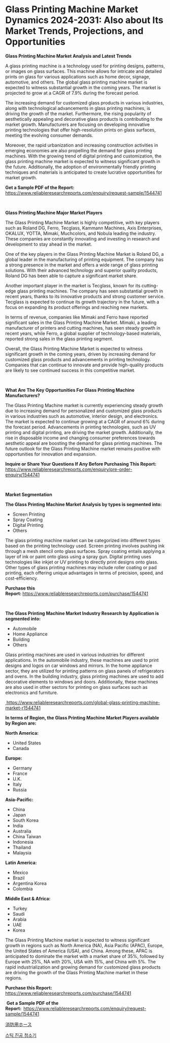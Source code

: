 <p><h1>Glass Printing Machine Market Dynamics 2024-2031: Also about Its Market Trends, Projections, and Opportunities</h1></p><p><strong>Glass Printing Machine Market Analysis and Latest Trends</strong></p>
<p><p>A glass printing machine is a technology used for printing designs, patterns, or images on glass surfaces. This machine allows for intricate and detailed prints on glass for various applications such as home decor, signage, automotive, and others. The global glass printing machine market is expected to witness substantial growth in the coming years. The market is projected to grow at a CAGR of 7.9% during the forecast period.</p><p>The increasing demand for customized glass products in various industries, along with technological advancements in glass printing machines, is driving the growth of the market. Furthermore, the rising popularity of aesthetically appealing and decorative glass products is contributing to the market growth. Manufacturers are focusing on developing innovative printing technologies that offer high-resolution prints on glass surfaces, meeting the evolving consumer demands.</p><p>Moreover, the rapid urbanization and increasing construction activities in emerging economies are also propelling the demand for glass printing machines. With the growing trend of digital printing and customization, the glass printing machine market is expected to witness significant growth in the future. Additionally, the adoption of environmentally friendly printing techniques and materials is anticipated to create lucrative opportunities for market growth.</p></p>
<p><strong>Get a Sample PDF of the Report:&nbsp;</strong> <a href="https://www.reliableresearchreports.com/enquiry/request-sample/1544741">https://www.reliableresearchreports.com/enquiry/request-sample/1544741</a></p>
<p>&nbsp;</p>
<p><strong>Glass Printing Machine Major Market Players</strong></p>
<p><p>The Glass Printing Machine Market is highly competitive, with key players such as Roland DG, Ferro, Tecglass, Kammann Machines, Axis Enterprises, OKALUX, YOTTA, Mimaki, Muchcolors, and Nobula leading the industry. These companies are constantly innovating and investing in research and development to stay ahead in the market.</p><p>One of the key players in the Glass Printing Machine Market is Roland DG, a global leader in the manufacturing of printing equipment. The company has a strong presence in the market and offers a wide range of glass printing solutions. With their advanced technology and superior quality products, Roland DG has been able to capture a significant market share.</p><p>Another important player in the market is Tecglass, known for its cutting-edge glass printing machines. The company has seen substantial growth in recent years, thanks to its innovative products and strong customer service. Tecglass is expected to continue its growth trajectory in the future, with a focus on expanding its product offerings and reaching new markets.</p><p>In terms of revenue, companies like Mimaki and Ferro have reported significant sales in the Glass Printing Machine Market. Mimaki, a leading manufacturer of printers and cutting machines, has seen steady growth in recent years, while Ferro, a global supplier of technology-based materials, reported strong sales in the glass printing segment.</p><p>Overall, the Glass Printing Machine Market is expected to witness significant growth in the coming years, driven by increasing demand for customized glass products and advancements in printing technology. Companies that can continue to innovate and provide high-quality products are likely to see continued success in this competitive market.</p></p>
<p>&nbsp;</p>
<p><strong>What Are The Key Opportunities For Glass Printing Machine Manufacturers?</strong></p>
<p><p>The Glass Printing Machine market is currently experiencing steady growth due to increasing demand for personalized and customized glass products in various industries such as automotive, interior design, and electronics. The market is expected to continue growing at a CAGR of around 6% during the forecast period. Advancements in printing technologies, such as UV printing and digital printing, are driving the market growth. Additionally, the rise in disposable income and changing consumer preferences towards aesthetic appeal are boosting the demand for glass printing machines. The future outlook for the Glass Printing Machine market remains positive with opportunities for innovation and expansion.</p></p>
<p><strong>Inquire or Share Your Questions If Any Before Purchasing This Report:</strong> <a href="https://www.reliableresearchreports.com/enquiry/pre-order-enquiry/1544741">https://www.reliableresearchreports.com/enquiry/pre-order-enquiry/1544741</a></p>
<p>&nbsp;</p>
<p><strong>Market Segmentation</strong></p>
<p><strong>The Glass Printing Machine Market Analysis by types is segmented into:</strong></p>
<p><ul><li>Screen Printing</li><li>Spray Coating</li><li>Digital Printing</li><li>Others</li></ul></p>
<p><p>The glass printing machine market can be categorized into different types based on the printing technology used. Screen printing involves pushing ink through a mesh stencil onto glass surfaces. Spray coating entails applying a layer of ink or paint onto glass using a spray gun. Digital printing uses technologies like inkjet or UV printing to directly print designs onto glass. Other types of glass printing machines may include roller coating or pad printing, each offering unique advantages in terms of precision, speed, and cost-efficiency.</p></p>
<p><strong>Purchase this Report:&nbsp;</strong><a href="https://www.reliableresearchreports.com/purchase/1544741">https://www.reliableresearchreports.com/purchase/1544741</a></p>
<p>&nbsp;</p>
<p><strong>The Glass Printing Machine Market Industry Research by Application is segmented into:</strong></p>
<p><ul><li>Automobile</li><li>Home Appliance</li><li>Building</li><li>Others</li></ul></p>
<p><p>Glass printing machines are used in various industries for different applications. In the automobile industry, these machines are used to print designs and logos on car windows and mirrors. In the home appliance sector, they are utilized for printing patterns on glass panels of refrigerators and ovens. In the building industry, glass printing machines are used to add decorative elements to windows and doors. Additionally, these machines are also used in other sectors for printing on glass surfaces such as electronics and furniture.</p></p>
<p><a href="https://www.reliableresearchreports.com/global-glass-printing-machine-market-r1544741">&nbsp;https://www.reliableresearchreports.com/global-glass-printing-machine-market-r1544741</a></p>
<p><strong>In terms of Region, the Glass Printing Machine Market Players available by Region are:</strong></p>
<p>
    <p> <strong> North America: </strong>
        <ul>
            <li>United States</li>
            <li>Canada</li>
        </ul>
        </p> 
    <p> <strong> Europe: </strong>
        <ul>
            <li>Germany</li>
            <li>France</li>
            <li>U.K.</li>
            <li>Italy</li>
            <li>Russia</li>
        </ul>
        </p> 
    <p> <strong> Asia-Pacific: </strong>
        <ul>
            <li>China</li>
            <li>Japan</li>
            <li>South Korea</li>
            <li>India</li>
            <li>Australia</li>
            <li>China Taiwan</li>
            <li>Indonesia</li>
            <li>Thailand</li>
            <li>Malaysia</li>
        </ul>
        </p> 
    <p> <strong> Latin America: </strong>
        <ul>
            <li>Mexico</li>
            <li>Brazil</li>
            <li>Argentina Korea</li>
            <li>Colombia</li>
        </ul>
        </p> 
    <p> <strong> Middle East & Africa: </strong>
        <ul>
            <li>Turkey</li>
            <li>Saudi</li>
            <li>Arabia</li>
            <li>UAE</li>
            <li>Korea</li>
        </ul>
    </p>
    </p>
<p><p>The Glass Printing Machine market is expected to witness significant growth in regions such as North America (NA), Asia Pacific (APAC), Europe, the United States of America (USA), and China. Among these, APAC is anticipated to dominate the market with a market share of 35%, followed by Europe with 25%, NA with 20%, USA with 15%, and China with 5%. The rapid industrialization and growing demand for customized glass products are driving the growth of the Glass Printing Machine market in these regions.</p></p>
<p><strong>Purchase this Report: </strong><a href="https://www.reliableresearchreports.com/purchase/1544741">https://www.reliableresearchreports.com/purchase/1544741</a></p>
<p>&nbsp;<strong>Get a Sample PDF of the Report:&nbsp;&nbsp;</strong><a href="https://www.reliableresearchreports.com/enquiry/request-sample/1544741">https://www.reliableresearchreports.com/enquiry/request-sample/1544741</a></p>
<p><strong></strong></p>
<p><p><a href="https://github.com/oqxogxyvqe90775/Market-Research-Report-List-1/blob/main/166324828384.md">消防用ホース</a></p><p><a href="https://github.com/lzrvbyqzftro57/Market-Research-Report-List-1/blob/main/316171925778.md">스틱 진공 청소기</a></p></p>